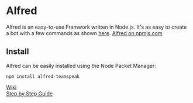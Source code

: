 # Alfred
Alfred is an easy-to-use Framwork written in Node.js.
It's as easy to create a bot with a few commands as shown [here](https://github.com/schroffl/Alfred/wiki#example).
[Alfred on npmjs.com](https://www.npmjs.com/package/alfred-teamspeak)

## Install
Alfred can be easily installed using the Node Packet Manager:

`npm install alfred-teamspeak`

[Wiki](https://github.com/schroffl/Alfred/wiki)  
[Step by Step Guide](https://github.com/schroffl/Alfred/wiki/Step-by-Step-Guide)
